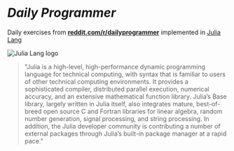 # _Daily Programmer_

Daily exercises from **[reddit.com/r/dailyprogrammer](https://www.reddit.com/r/dailyprogrammer)** implemented in [Julia Lang](http://julialang.org/)

![Julia Lang logo](https://camo.githubusercontent.com/e1ae5c7f6fe275a50134d5889a68f0acdd09ada8/687474703a2f2f6a756c69616c616e672e6f72672f696d616765732f6c6f676f5f68697265732e706e67)

>"Julia is a high-level, high-performance dynamic programming language for technical computing, with syntax that is familiar to users of other technical computing environments. It provides a sophisticated compiler, distributed parallel execution, numerical accuracy, and an extensive mathematical function library. Julia’s Base library, largely written in Julia itself, also integrates mature, best-of-breed open source C and Fortran libraries for linear algebra, random number generation, signal processing, and string processing. In addition, the Julia developer community is contributing a number of external packages through Julia’s built-in package manager at a rapid pace."
